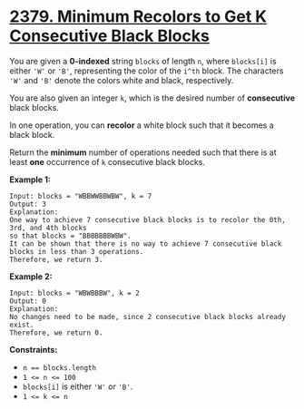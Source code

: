 # [2379. Minimum Recolors to Get K Consecutive Black Blocks](https://leetcode.com/problems/minimum-recolors-to-get-k-consecutive-black-blocks/description/?envType=daily-question&envId=2025-03-08)

You are given a **0-indexed**  string `blocks` of length `n`, where `blocks[i]` is either `'W'` or `'B'`, representing the color of the `i^th` block. The characters `'W'` and `'B'` denote the colors white and black, respectively.

You are also given an integer `k`, which is the desired number of **consecutive**  black blocks.

In one operation, you can **recolor**  a white block such that it becomes a black block.

Return the **minimum**  number of operations needed such that there is at least **one**  occurrence of `k` consecutive black blocks.

**Example 1:** 

```
Input: blocks = "WBBWWBBWBW", k = 7
Output: 3
Explanation:
One way to achieve 7 consecutive black blocks is to recolor the 0th, 3rd, and 4th blocks
so that blocks = "BBBBBBBWBW". 
It can be shown that there is no way to achieve 7 consecutive black blocks in less than 3 operations.
Therefore, we return 3.
```

**Example 2:** 

```
Input: blocks = "WBWBBBW", k = 2
Output: 0
Explanation:
No changes need to be made, since 2 consecutive black blocks already exist.
Therefore, we return 0.
```

**Constraints:** 

- `n == blocks.length`
- `1 <= n <= 100`
- `blocks[i]` is either `'W'` or `'B'`.
- `1 <= k <= n`